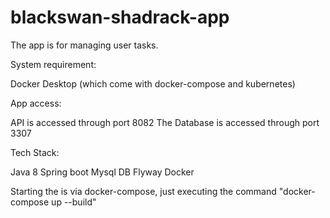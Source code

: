 # blackswan-shadrack-app

The app is for managing user tasks.

System requirement:

Docker Desktop (which come with docker-compose and kubernetes)

App access:

API is accessed through port 8082
The Database is accessed through port 3307

Tech Stack:

Java 8
Spring boot
Mysql DB
Flyway
Docker

Starting the is via docker-compose, just executing the command "docker-compose up --build"
